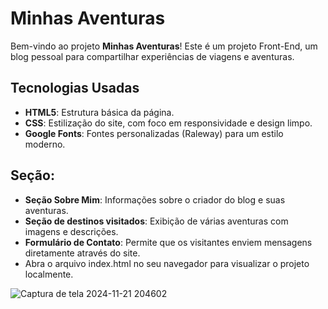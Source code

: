 # Minhas Aventuras

Bem-vindo ao projeto **Minhas Aventuras**! Este é um projeto Front-End, um blog pessoal para compartilhar experiências de viagens e aventuras.
## Tecnologias Usadas

- **HTML5**: Estrutura básica da página.
- **CSS**: Estilização do site, com foco em responsividade e design limpo.
- **Google Fonts**: Fontes personalizadas (Raleway) para um estilo moderno.

## Seção:

- **Seção Sobre Mim**: Informações sobre o criador do blog e suas aventuras.
- **Seção de destinos visitados**: Exibição de várias aventuras com imagens e descrições.
- **Formulário de Contato**: Permite que os visitantes enviem mensagens diretamente através do site.
- Abra o arquivo index.html no seu navegador para visualizar o projeto localmente.

![Captura de tela 2024-11-21 204602](https://github.com/user-attachments/assets/19a6a113-1422-46b7-896a-cff117160cb2)
